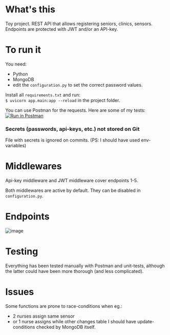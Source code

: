 # What's this
Toy project. REST API that allows registering seniors, clinics, sensors. Endpoints are protected with JWT and/or an API-key.

# To run it
You need: 
- Python 
- MongoDB 
- edit the `configuration.py` to set the correct password values.


Install all `requirements.txt` and run:   
`$ uvicorn app.main:app --reload`
in the project folder.

You can use Postman for the requests. Here are some of my tests:
[![Run in Postman](https://run.pstmn.io/button.svg)](https://god.gw.postman.com/run-collection/17280509-661ecbc4-1f43-42b5-bf16-778620702e6a?action=collection%2Ffork&collection-url=entityId%3D17280509-661ecbc4-1f43-42b5-bf16-778620702e6a%26entityType%3Dcollection%26workspaceId%3D3add7133-82b3-4bd0-a78c-9647b717d65d)


### Secrets (passwords, api-keys, etc.) not stored on Git
File with secrets is ignored on commits. (PS: I should have used env-variables)


# Middlewares
Api-key middleware and JWT middleware cover endpoints 1-5.

Both middlewares are active by default. 
They can be disabled in `configuration.py`. 

# Endpoints
![image](https://user-images.githubusercontent.com/10809024/132179743-24a93e4b-8f9b-4aa7-8aac-e08dcd808de9.png)


# Testing
Everything has been tested manually with Postman 
and unit-tests, although the latter could 
have been more thorough (and less complicated).


# Issues
Some functions are prone to race-conditions when eg.: 
- 2 nurses assign same sensor
- or 1 nurse assigns while other changes table
I should have update-conditions checked by MongoDB itself.
